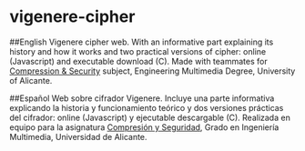 # vigenere-cipher 
##English 
Vigenere cipher web. With an informative part explaining its history and how it works and two practical versions of cipher: online (Javascript) and executable download (C). Made with teammates for [Compression & Security](http://cv1.cpd.ua.es/ConsPlanesEstudio/cvFichaAsiEEES.asp?wlengua=E&wcodasi=21024&scaca=2015-16) subject, Engineering Multimedia Degree, University of Alicante.  

##Español 
Web sobre cifrador Vigenere. Incluye una parte informativa explicando la historia y funcionamiento teórico y dos versiones prácticas del cifrador: online (Javascript) y ejecutable descargable (C). Realizada en equipo para la asignatura [Compresión y Seguridad](http://cv1.cpd.ua.es/ConsPlanesEstudio/cvFichaAsiEEES.asp?wCodEst=C205&wcodasi=21024&wLengua=C&scaca=2015-16), Grado en Ingeniería Multimedia, Universidad de Alicante.
